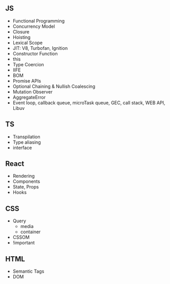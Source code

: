 ## JS
- Functional Programming
- Concurrency Model
- Closure
- Hoisting
- Lexical Scope
- JIT: V8, Turbofan, Ignition
- Constructor Function
- this
- Type Coercion
- IIFE
- BOM
- Promise APIs
- Optional Chaining & Nullish Coalescing
- Mutation Observer
- AggregateError
- Event loop, callback queue, microTask queue, GEC, call stack, WEB API, Libuv

## TS
- Transpilation
- Type aliasing
- interface

## React
- Rendering
- Components
- State, Props
- Hooks

## CSS
- Query
   - media
   - container
- CSSOM
- !important

## HTML
- Semantic Tags
- DOM